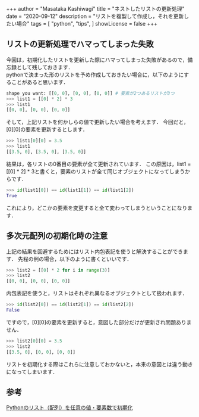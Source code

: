 +++
author = "Masataka Kashiwagi"
title = "ネストしたリストの更新処理"
date = "2020-09-12"
description = "リストを複製して作成し，それを更新したい場合"
tags = [
    "python",
    "tips",
]
showLicense = false
+++

## リストの更新処理でハマってしまった失敗
今回は，初期化したリストを更新した際にハマってしまった失敗があるので，備忘録として残しておきます．  
pythonで決まった形のリストを予め作成しておきたい場合に，以下のようにすることがあると思います．
```python
shape you want: [[0, 0], [0, 0], [0, 0]] # 要素が2つあるリストが3つ
>>> list1 = [[0] * 2] * 3
>>> list1
[[0, 0], [0, 0], [0, 0]]
```
そして，上記リストを何かしらの値で更新したい場合を考えます．
今回だと，[0][0]の要素を更新するとします．

```python
>>> list1[0][0] = 3.5
>>> list1
[[3.5, 0], [3.5, 0], [3.5, 0]]
```

結果は，各リストの0番目の要素が全て更新されています．
この原因は，list1 = [[0] * 2] * 3と書くと，要素のリストが全て同じオブジェクトになってしまうからです．

```python
>>> id(list1[0]) == id(list1[1]) == id(list1[2])
True
```

これにより，どこかの要素を変更すると全て変わってしまうということになります．

## 多次元配列の初期化時の注意
上記の結果を回避するためにはリスト内包表記を使うと解決することができます．
先程の例の場合，以下のように書くといいです．

```python
>>> list2 = [[0] * 2 for i in range(3)]
>>> list2
[[0, 0], [0, 0], [0, 0]]
```

内包表記を使うと，リストはそれぞれ異なるオブジェクトとして扱われます．

```python
>>> id(list2[0]) == id(list2[1]) == id(list2[2])
False
```

ですので，[0][0]の要素を更新すると，意図した部分だけが更新され問題ありません．

```python
>>> list2[0][0] = 3.5
>>> list2
[[3.5, 0], [0, 0], [0, 0]]
```

リストを初期化する際はこれらに注意しておかないと，本来の意図とは違う動きになってしまいます．

## 参考
[Pythonのリスト（配列）を任意の値・要素数で初期化](https://note.nkmk.me/python-list-initialize/)
